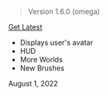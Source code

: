 > Version 1.6.0 (omega)

[Get Latest](https://chroma.vision/download)

- Displays user's avatar
- HUD
- More Worlds
- New Brushes

August 1, 2022